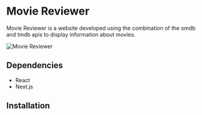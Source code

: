 # Movie Reviewer

Movie Reviewer is a website developed using the combination of the omdb and tmdb apis to display information about movies.

![Movie Reviewer](https://drive.google.com/uc?id=1dELCydg9Zpnqu1KfUTeVS5ZkSHCR7AkI)

## Dependencies

- React
- Next.js

## Installation
